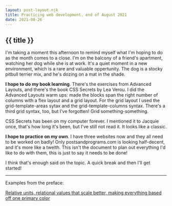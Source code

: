 ```yaml
---
layout: post-layout.njk
title: Practicing web development, end of August 2021
date: 2021-08-26
---
```


## {{ title }}

I'm taking a moment this afternoon to remind myself what I'm hoping to do as the month comes to a close. I'm on the balcony of a friend's apartment, watching her dog while she is at work. It's a quiet moment in a new environment, which is a rare and valuable oppertunity. The dog is a stocky pitbull terrier mix, and he's dozing on a mat in the shade.

**I hope to do my book learning**. There's the exercises from Advanced Layouts, and there's the book CSS Secrets by Lea Verou. I did the Advanced Layouts warm ups: made the blocks span the right number of columns with a flex layout and a grid layout. For the grid layout I used the grid-template-areas sytax and the grid-template-columns syntax. There's a third grid syntax, too, but I've forgotten! Grid something-something.

CSS Secrets has been on my computer forever. I mentioned it to Jacquie once, that's how long it's been, but I've still not read it. It looks like a classic.

**I hope to practice on my own**. I have three websites now and they all need to be worked on badly! Only postsandprograms.com is looking half-decent, and it's more like a twelth. This isn't the document to plan out everything I'd like to do with them, this is just to say it needs to be done!

I think that's enough said on the topic. A quick break and then I'll get started!

---

Examples from the preface:

[Relative units, relational values that scale better, making everything based off one primary color](/Users/donaldbrower/git/practice-problems/css-secrets/2/index.html)
